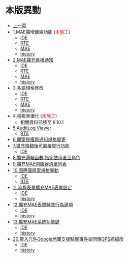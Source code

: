 # 本版異動

* [上一頁](../README.md)
* 1.MAE擴增離線功能 (<font color="red">未施工</font>)
  * [IDE](ITEM_1/IDE/README.md)
  * [RTE](ITEM_1/RTE/README.md)
  * [MAE](ITEM_1/MAE/README.md)
  * [history](ITEM_1/history.md)
* [2.MAE擴充推播通知](ITEM_2/README.md)
  * [IDE](ITEM_2/IDE/README.md)
  * [RTE](ITEM_2/RTE/README.md)
  * [MAE](ITEM_2/MAE/README.md)
  * [history](ITEM_2/history.md)
* 3.多語規格修改
  * [IDE](ITEM_3/IDE/README.md)
  * [RTE](ITEM_3/RTE/README.md)
  * [MAE](ITEM_3/MAE/README.md)
  * [history](ITEM_3/history.md)
* 4.檢視表優化 (<font color="red">未施工</font>)
  * 相關資料已移至 8.10.1
* [5.AuditLog Viewer](ITEM_5/README.md)
  * [RTE](ITEM_5/RTE/README.md)
* [6.開案授權與通知規格變更](ITEM_6/README.md)
* [7.擴充檢錯後可直接發行功能](ITEM_7/README.md)
  * [IDE](ITEM_7/IDE/README.md)
* [8.擴充邏輯函數.指定使用者至角色](ITEM_8/README.md)
* [9.擴充MAE伺服器清單列表](ITEM_9/README.md)
* [10.因應國興案規格異動](ITEM_10/README.md)
  * [IDE](ITEM_10/IDE/README.md)
  * [RTE](ITEM_10/RTE/README.md)
* [11.流程表單擴充MAE表單設定](ITEM_11/README.md)
  * [IDE](ITEM_11/IDE/README.md)
  * [history](ITEM_11/history.md)
* [12.擴充MAE表單特效行為選項](ITEM_12/README.md)
  * [IDE](ITEM_12/IDE/README.md)
  * [history](ITEM_12/history.md)
* [13.擴充MAE系統功能鍵](ITEM_13/README.md)
  * [IDE](ITEM_13/IDE/README.md)
  * [history](ITEM_13/history.md)
* [20.嵌入元件Google地圖支援點擊事件並回傳GPS經緯度](ITEM_20/README.md)
  * [IDE](ITEM_20/IDE/README.md)
  * [history](ITEM_20/history.md)